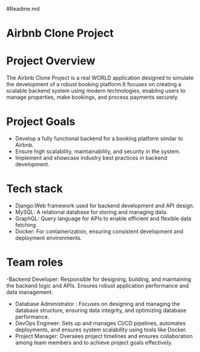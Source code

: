 #Readme.md
# Airbnb Clone Project

# Project Overview

The Airbnb Clone Project is a real WORLD application designed to simulate the development of a robust booking platform.It focuses on creating a scalable backend system using modern technologies, enabling users to manage properties, make bookings, and process payments securely. 

# Project Goals
- Develop a fully functional backend for a booking platform similar to Airbnb.
- Ensure high scalability, maintainability, and security in the system.
- Implement and showcase industry best practices in backend development.

# Tech stack
- Django:Web framework used for backend development and API design.
- MySQL: A relational database for storing and managing data.
- GraphQL: Query language for APIs to enable efficient and flexible data 
  fetching.
- Docker: For containerization, ensuring consistent development and deployment environments.

# Team roles
-Backend Developer:
  Responsible for designing, building, and maintaining the backend logic and APIs. Ensures robust application performance and data management.
- Database Administrator :
  Focuses on designing and managing the database structure, ensuring data integrity, and optimizing database performance.
- DevOps Engineer:
  Sets up and manages CI/CD pipelines, automates deployments, and ensures system scalability using tools like Docker.
- Project Manager:
  Oversees project timelines and ensures collaboration among team members and to achieve project goals effectively.

  

  



